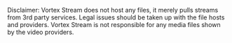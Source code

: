 Disclaimer:
Vortex Stream does not host any files, it merely pulls streams from 3rd party services. Legal issues should be taken up with the file hosts and providers. 
Vortex Stream is not responsible for any media files shown by the video providers.

